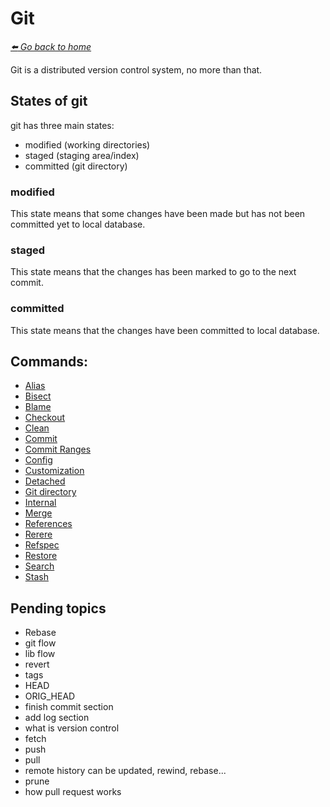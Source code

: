 # Git

*[:arrow_left: Go back to home](../README.md)*

Git is a distributed version control system, no more than that.

## States of git
git has three main states:
- modified (working directories)
- staged (staging area/index)
- committed (git directory)

### modified
This state means that some changes have been made but has not been committed yet to local database.

### staged
This state means that the changes has been marked to go to the next commit.

### committed
This state means that the changes have been committed to local database.

## Commands:

- [Alias](./ALIAS.md)
- [Bisect](./BISECT.md)
- [Blame](./BLAME.md)
- [Checkout](./CHECKOUT.md)
- [Clean](./CLEAN.md)
- [Commit](./COMMIT.md)
- [Commit Ranges](./COMMIT_RANGES.md)
- [Config](./CONFIG.md)
- [Customization](./CUSTOMIZATION.md)
- [Detached](./DETACH.md)
- [Git directory](./GIT_DIRECTORY.md)
- [Internal](./INTERNAL.md)
- [Merge](./MERGE.md)
- [References](./REFERENCES.md)
- [Rerere](./RERERE.md)
- [Refspec](./REFSPEC.md)
- [Restore](./RESTORE.md)
- [Search](./SEARCH.md)
- [Stash](./STASH.md)

## Pending topics
- Rebase
- git flow
- lib flow
- revert
- tags
- HEAD
- ORIG_HEAD
- finish commit section
- add log section
- what is version control
- fetch
- push
- pull
- remote history can be updated, rewind, rebase...
- prune
- how pull request works